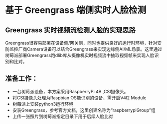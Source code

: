 # 基于 Greengrass 端侧实时人脸检测

## Greengrass 实时视频流检测人脸的实现思路
Greengrass很容易部署在设备侧/网关侧，同时也提供良好的运行时环境，针对安防监控厂商Camera设备可以结合Greengrass来实现边缘侧AI/ML场景。这里通过树莓派部署Greengrass跑dlib库从摄像机实时视频流中抽取视频帧来实现人脸识别和比对。

## 准备工作：
- 一台树莓派设备，本方案采用RaspberryPi 4B ,CSI摄像头。
- 将CSI摄像头处理为Raspbian OS能识别的设备，需开启V4l2 Module
- 树莓派上安装python3运行环境
- 安装Greengrass，参考官方文档，这里创建名称为“raspberrypiGroup”组
- 上传一张照片到树莓派指定目录下用于后续人脸比对


